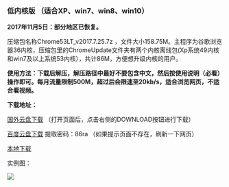 ### 低内核版 （适合XP、win7、win8、win10）

**2017年11月5日：部分地区已恢复。**

压缩包名称Chrome53LT_v2017.7.25.7z ，文件大小158.75M。主程序为谷歌浏览器36内核，压缩包里的ChromeUpdate文件夹有两个内核离线包(Xp系统49内核和win7及以上系统53内核），共计86M，方便想升级内核的用户。

**使用方法：下载后解压，解压路径中最好不要包含中文，然后按使用说明（必看）操作即可。每月流量限制500M，超过后会限速至20kb/s，适合浏览网页，不适合看视频。**

**下载地址：**

[国外云盘下载](https://nofile.io/f/TgvONf3EKvq/Chrome53LT_v2017.7.25.7z) （打开页面后，点击右侧的DOWNLOAD按钮进行下载）

[百度云盘下载](https://pan.baidu.com/s/1hrJSDpy) 提取密码：86ra （如果提示页面不存在，刷新一下网页）

[本地下载](http://45.32.141.248:8000/f/4800358df9/?raw=1)


实例图：

![](https://raw.githubusercontent.com/Alvin9999/pac2/master/53LT002.PNG)

